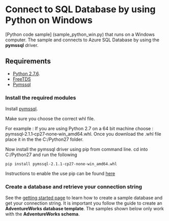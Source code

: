 # Connect to SQL Database by using Python on Windows


[Python code sample] (sample_python_win.py) that runs on a Windows computer. The sample and connects to Azure SQL Database by using the **pymssql** driver.


## Requirements


- [Python 2.7.6](https://www.python.org/download/releases/2.7.6/).
- [FreeTDS](https://github.com/brianb/FreeTDS)
- [Pymssql](https://github.com/pymssql/pymssql)

### Install the required modules

Install [pymssql](http://www.lfd.uci.edu/~gohlke/pythonlibs/#pymssql).

Make sure you choose the correct whl file.

For example : If you are using Python 2.7 on a 64 bit machine choose : pymssql‑2.1.1‑cp27‑none‑win_amd64.whl.
Once you download the .whl file place it in the the C:/Python27 folder.

Now install the pymssql driver using pip from command line. cd into C:/Python27 and run the following

	pip install pymssql‑2.1.1‑cp27‑none‑win_amd64.whl

Instructions to enable the use pip can be found [here](http://stackoverflow.com/questions/4750806/how-to-install-pip-on-windows)


### Create a database and retrieve your connection string


See the [getting started page](http://azure.microsoft.com/documentation/articles/sql-database-get-started/) to learn how to create a sample database and get your connection string. It is important you follow the guide to create an **AdventureWorks database template**. The samples shown below only work with the **AdventureWorks schema**. 
